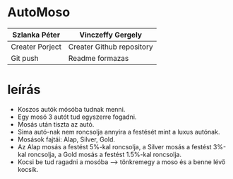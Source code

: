 # AutoMoso

| Szlanka Péter    | Vinczeffy Gergely |
| -------------   | ------------- |
| Creater Porject  | Creater Github repository  |
| Git push  | Readme formazas  |

# **leírás**
* Koszos autók mósóba tudnak menni.
* Egy mosó 3 autót tud egyszerre fogadni.
* Mosás után tiszta az autó.
* Sima autó-nak nem roncsolja annyira a festését mint a luxus autónak.
* Mosások fajtái: Alap, Silver, Gold.
* Az Alap mosás a festést 5%-kal roncsolja, a Silver mosás a festést 3%-kal roncsolja, a Gold mosás a festést 1.5%-kal roncsolja.
* Kocsi be tud ragadni a mosóba --> tönkremegy a moso és a benne lévő kocsik.
